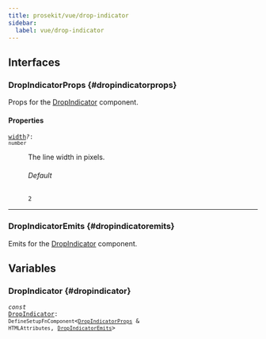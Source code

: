 ```yaml
---
title: prosekit/vue/drop-indicator
sidebar:
  label: vue/drop-indicator
---
```


## Interfaces

### DropIndicatorProps {#dropindicatorprops}

Props for the [DropIndicator](#dropindicator) component.

#### Properties

<dl>

<dt>

<code data-typedoc-code><a id="width" href="#width">width</a><i>?</i>: `number`</code>

</dt>

<dd>

The line width in pixels.

###### Default

`2`

</dd>

</dl>

***

### DropIndicatorEmits {#dropindicatoremits}

Emits for the [DropIndicator](#dropindicator) component.

## Variables

### DropIndicator {#dropindicator}

<dl>

<dt>

<code data-typedoc-code><i>const</i> <a id="dropindicator" href="#dropindicator">DropIndicator</a>: `DefineSetupFnComponent`\<[`DropIndicatorProps`](#dropindicatorprops) & `HTMLAttributes`, [`DropIndicatorEmits`](#dropindicatoremits)\></code>

</dt>

</dl>
